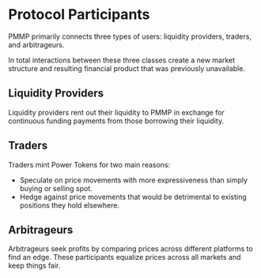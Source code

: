# Protocol Participants

PMMP primarily connects three types of users: liquidity providers, traders, and arbitrageurs.&#x20;

In total interactions between these three classes create a new market structure and resulting financial product that was previously unavailable.

## Liquidity Providers

Liquidity providers rent out their liquidity to PMMP in exchange for continuous funding payments from those borrowing their liquidity.&#x20;

## Traders

Traders mint Power Tokens for two main reasons:

* Speculate on price movements with more expressiveness than simply buying or selling spot.
* Hedge against price movements that would be detrimental to existing positions they hold elsewhere.

## Arbitrageurs

Arbitrageurs seek profits by comparing prices across different platforms to find an edge. These participants equalize prices across all markets and keep things fair.
